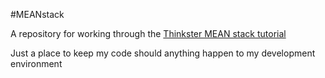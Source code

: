 #MEANstack

A repository for working through the [Thinkster MEAN stack tutorial](https://thinkster.io/mean-stack-tutorial/)

Just a place to keep my code should anything happen to my development 
environment

